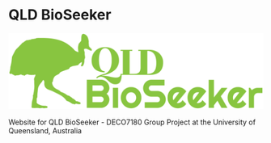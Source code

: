 # QLD BioSeeker
![logo](https://github.com/khaitran22/QLD-BioSeeker/blob/main/images/BioSeek_logo_horizontal.png)

Website for QLD BioSeeker - DECO7180 Group Project at the University of Queensland, Australia
